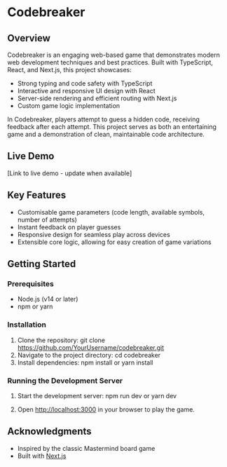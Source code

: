 # Codebreaker

## Overview

Codebreaker is an engaging web-based game that demonstrates modern web development techniques and best practices. Built with TypeScript, React, and Next.js, this project showcases:

- Strong typing and code safety with TypeScript
- Interactive and responsive UI design with React
- Server-side rendering and efficient routing with Next.js
- Custom game logic implementation

In Codebreaker, players attempt to guess a hidden code, receiving feedback after each attempt. This project serves as both an entertaining game and a demonstration of clean, maintainable code architecture.

## Live Demo

[Link to live demo - update when available]

## Key Features

- Customisable game parameters (code length, available symbols, number of attempts)
- Instant feedback on player guesses
- Responsive design for seamless play across devices
- Extensible core logic, allowing for easy creation of game variations

## Getting Started

### Prerequisites

- Node.js (v14 or later)
- npm or yarn

### Installation

1. Clone the repository: git clone https://github.com/YourUsername/codebreaker.git
2. Navigate to the project directory: cd codebreaker
3. Install dependencies: npm install or yarn install

### Running the Development Server

1. Start the development server: npm run dev or yarn dev

2. Open [http://localhost:3000](http://localhost:3000) in your browser to play the game.

## Acknowledgments

- Inspired by the classic Mastermind board game
- Built with [Next.js](https://nextjs.org/)